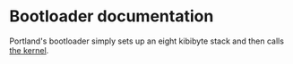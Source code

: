 # Bootloader documentation
Portland's bootloader simply sets up an eight kibibyte stack and then calls [the kernel](kernel).

